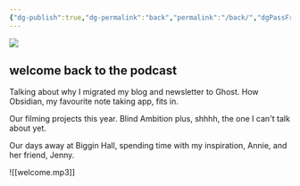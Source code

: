 ```yaml
---
{"dg-publish":true,"dg-permalink":"back","permalink":"/back/","dgPassFrontmatter":true,"created":"","updated":""}
---
```



![](https://source.unsplash.com/Y20JJ_ddy9M/1900x1200)

## welcome back to the podcast

Talking about why I migrated my blog and newsletter to Ghost. How Obsidian, my favourite note taking app, fits in.

Our filming projects this year. Blind Ambition plus, shhhh, the one I can't talk about yet.

Our days away at Biggin Hall, spending time with my inspiration, Annie, and her friend, Jenny.

![[welcome.mp3]]